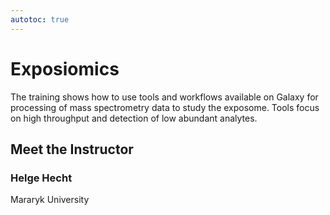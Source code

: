 ```yaml
---
autotoc: true
---
```


<slot name="/events/gcc2024/header" />
<div class="text-center">

# Exposiomics

</div>

The training shows how to use tools and workflows available on Galaxy for processing of mass spectrometry data to study the exposome. Tools focus on high throughput and detection of low abundant analytes.

## Meet the Instructor

### Helge Hecht
Mararyk University <br>
